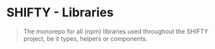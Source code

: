 # SHIFTY - Libraries

> The monorepo for all (npm) libraries used throughout the SHIFTY project, be it types, helpers or components.
